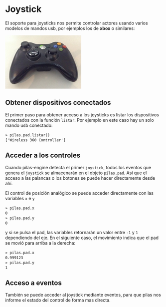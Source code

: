 # Joystick

El soporte para joysticks nos permite controlar actores usando varios
modelos de mandos usb, por ejemplos los de **xbox** o similares:

![](imagenes/joystick/xbox.jpg)


## Obtener dispositivos conectados

El primer paso para obtener acceso a los joysticks es listar
los dispositivos conectados con la función `listar`. Por ejemplo
en este caso hay un solo mando usb conectado:

    » pilas.pad.listar()
    ['Wireless 360 Controller']

## Acceder a los controles

Cuando pilas-engine detecta el primer `joystick`, todos los eventos
que genera el `joystick` se almacenarán en el objeto `pilas.pad`. Así
que el acceso a las palancas o los botones se puede hacer directamente
desde ahí.

El control de posición analógico se puede acceder directamente con
las variables `x` e `y`


    » pilas.pad.x
    0
    » pilas.pad.y
    0

y si se pulsa el pad, las variables retornarán un valor entre `-1` y `1`
dependiendo del eje. En el siguiente caso, el movimiento indica que el pad
se movió para arriba a la derecha:

    » pilas.pad.x
    0.999123
    » pilas.pad.y
    1

## Acceso a eventos

También se puede acceder al joystick mediante eventos, para que pilas nos
informe el estado del control de forma mas directa.
